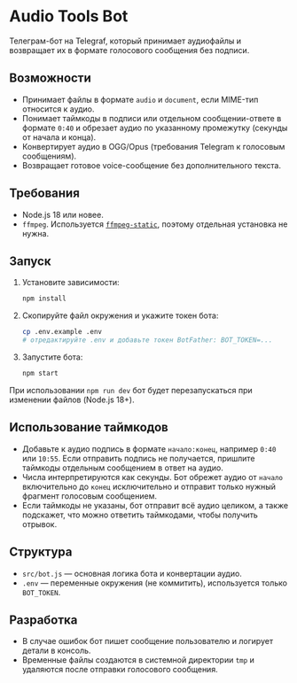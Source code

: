 # Audio Tools Bot

Телеграм-бот на Telegraf, который принимает аудиофайлы и возвращает их в формате голосового сообщения без подписи.

## Возможности
- Принимает файлы в формате `audio` и `document`, если MIME-тип относится к аудио.
- Понимает таймкоды в подписи или отдельном сообщении-ответе в формате `0:40` и обрезает аудио по указанному промежутку (секунды от начала и конца).
- Конвертирует аудио в OGG/Opus (требования Telegram к голосовым сообщениям).
- Возвращает готовое voice-сообщение без дополнительного текста.

## Требования
- Node.js 18 или новее.
- `ffmpeg`. Используется [`ffmpeg-static`](https://www.npmjs.com/package/ffmpeg-static), поэтому отдельная установка не нужна.

## Запуск
1. Установите зависимости:
   ```bash
   npm install
   ```
2. Скопируйте файл окружения и укажите токен бота:
   ```bash
   cp .env.example .env
   # отредактируйте .env и добавьте токен BotFather: BOT_TOKEN=...
   ```
3. Запустите бота:
   ```bash
   npm start
   ```

При использовании `npm run dev` бот будет перезапускаться при изменении файлов (Node.js 18+).

## Использование таймкодов
- Добавьте к аудио подпись в формате `начало:конец`, например `0:40` или `10:55`. Если отправить подпись не получается, пришлите таймкоды отдельным сообщением в ответ на аудио.
- Числа интерпретируются как секунды. Бот обрежет аудио от `начало` включительно до `конец` исключительно и отправит только нужный фрагмент голосовым сообщением.
- Если таймкоды не указаны, бот отправит всё аудио целиком, а также подскажет, что можно ответить таймкодами, чтобы получить отрывок.

## Структура
- `src/bot.js` — основная логика бота и конвертации аудио.
- `.env` — переменные окружения (не коммитить), используется только `BOT_TOKEN`.

## Разработка
- В случае ошибок бот пишет сообщение пользователю и логирует детали в консоль.
- Временные файлы создаются в системной директории `tmp` и удаляются после отправки голосового сообщения.
